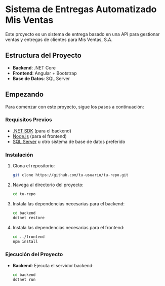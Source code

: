 # Sistema de Entregas Automatizado Mis Ventas

Este proyecto es un sistema de entrega basado en una API para gestionar ventas y entregas de clientes para Mis Ventas, S.A.

## Estructura del Proyecto
- **Backend**: .NET Core
- **Frontend**: Angular + Bootstrap
- **Base de Datos**: SQL Server

## Empezando
Para comenzar con este proyecto, sigue los pasos a continuación:

### Requisitos Previos
- [.NET SDK](https://dotnet.microsoft.com/download) (para el backend)
- [Node.js](https://nodejs.org/) (para el frontend)
- [SQL Server](https://www.microsoft.com/en-us/sql-server/sql-server-downloads) u otro sistema de base de datos preferido

### Instalación
1. Clona el repositorio:
   ```bash
   git clone https://github.com/tu-usuario/tu-repo.git
   ```

2. Navega al directorio del proyecto:
   ```bash
   cd tu-repo
   ```

3. Instala las dependencias necesarias para el backend:
   ```bash
   cd backend
   dotnet restore
   ```

4. Instala las dependencias necesarias para el frontend:
   ```bash
   cd ../frontend
   npm install
   ```

### Ejecución del Proyecto
- **Backend**: Ejecuta el servidor backend:
  ```bash
  cd backend
  dotnet run
